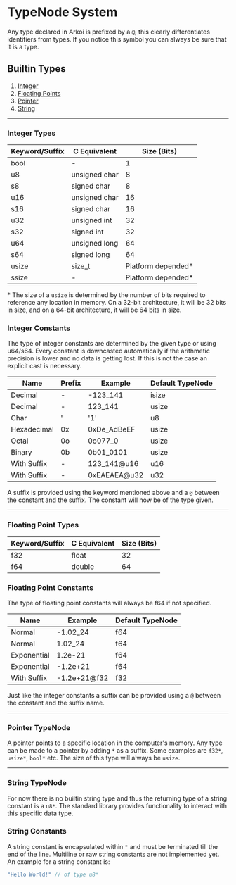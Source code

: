 # TypeNode System

Any type declared in Arkoi is prefixed by a ``@``, this clearly differentiates identifiers from types. If you notice 
this symbol you can always be sure that it is a type.

## Builtin Types
1. [Integer](#integer-types)
2. [Floating Points](#floating-point-types)
3. [Pointer](#pointer-type)
4. [String](#string-type)

***

### Integer Types

| Keyword/Suffix | C Equivalent  | Size (Bits)        |
|----------------|---------------|--------------------|
| bool           | -             | 1                  |
| u8             | unsigned char | 8                  |
| s8             | signed char   | 8                  |
| u16            | unsigned char | 16                 |
| s16            | signed char   | 16                 |
| u32            | unsigned int  | 32                 |
| s32            | signed int    | 32                 |
| u64            | unsigned long | 64                 |
| s64            | signed long   | 64                 |
| usize          | size_t        | Platform depended* |
| ssize          | -             | Platform depended* |

\* The size of a ``usize`` is determined by the number of bits required to reference any location in memory. On a 32-bit 
architecture, it will be 32 bits in size, and on a 64-bit architecture, it will be 64 bits in size.

### Integer Constants

The type of integer constants are determined by the given type or using u64/s64. Every constant is downcasted 
automatically if the arithmetic precision is lower and no data is getting lost. If this is not the case an explicit cast
is necessary.

| Name        | Prefix | Example      | Default TypeNode |
|-------------|--------|--------------|--------------|
| Decimal     | -      | -123_141     | isize        |
| Decimal     | -      | 123_141      | usize        |
| Char        | '      | '1'          | u8           |
| Hexadecimal | 0x     | 0xDe_AdBeEF  | usize        |
| Octal       | 0o     | 0o077_0      | usize        |
| Binary      | 0b     | 0b01_0101    | usize        |
| With Suffix | -      | 123_141@u16  | u16          |
| With Suffix | -      | 0xEAEAEA@u32 | u32          |

A suffix is provided using the keyword mentioned above and a ``@`` between the constant and the suffix. The constant
will now be of the type given.

***

### Floating Point Types

| Keyword/Suffix | C Equivalent  | Size (Bits) |
|----------------|---------------|-------------|
| f32            | float         | 32          |
| f64            | double        | 64          |

### Floating Point Constants

The type of floating point constants will always be f64 if not specified.

| Name        | Example      | Default TypeNode |
|-------------|--------------|--------------|
| Normal      | -1.02_24     | f64          |
| Normal      | 1.02_24      | f64          |
| Exponential | 1.2e-21      | f64          |
| Exponential | -1.2e+21     | f64          |
| With Suffix | -1.2e+21@f32 | f32          |

Just like the integer constants a suffix can be provided using a ``@`` between the constant and the suffix name.

***

### Pointer TypeNode

A pointer points to a specific location in the computer's memory. Any type can be made to a pointer by adding ``*`` as a 
suffix. Some examples are ``f32*``, ``usize*``, ``bool*`` etc. The size of this type will always be ``usize``.

***

### String TypeNode

For now there is no builtin string type and thus the returning type of a string constant is a ``u8*``. The standard
library provides functionality to interact with this specific data type.

### String Constants

A string constant is encapsulated within ``"`` and must be terminated till the end of the line. Multiline or raw string
constants are not implemented yet. An example for a string constant is:
```c
"Hello World!" // of type u8*
```